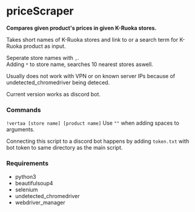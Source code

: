 # priceScraper

__Compares given product's prices in given K-Ruoka stores.__

Takes short names of K-Ruoka stores and link to or a search term for K-Ruoka product as input.

Seperate store names with `,`. <br />
Adding `*` to store name, searches 10 nearest stores aswell. <br />

Usually does not work with VPN or on known server IPs because of undetected_chromedriver being deteced.

Current version works as discord bot.

### Commands
`!vertaa [store name] [product name]`
Use `""` when adding spaces to arguments.

Connecting this script to a discord bot happens by adding `token.txt` with bot token to same directory as the main script.


### Requirements
- python3
- beautifulsoup4
- selenium
- undetected_chromedriver
- webdriver_manager